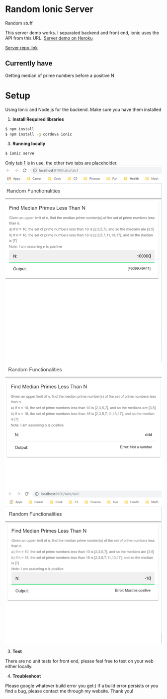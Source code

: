 # Random Ionic Server
Random stuff

This server demo works. I separated backend and front end, ionic uses the API from this URL.
[Server demo on Heroku](https://jayde-randomionicserver.herokuapp.com)

[Server repo link](https://github.com/JaydeYue/RandomIonicServer)

## Currently have
Getting median of prime numbers before a positive N

# Setup

Using Ionic and Node.js for the backend. Make sure you have them installed

1. **Install Required libraries**

```bash
$ npm install
$ npm install -g cordova ionic
```

3. **Running locally**

```bash
$ ionic serve
```

Only tab 1 is in use, the other two tabs are placeholder.
![You should see something like this when running locally](./images/Capture.PNG)
![You should see something like this when running locally](./images/Capture1.PNG)
![You should see something like this when running locally](./images/Capture2.PNG)

3. **Test**

There are no unit tests for front end, please feel free to test on your web either locally.

4. **Troubleshoot**

Please google whatever build error you get:) If a build error persists or you find a bug, please contact me through my website. Thank you!
